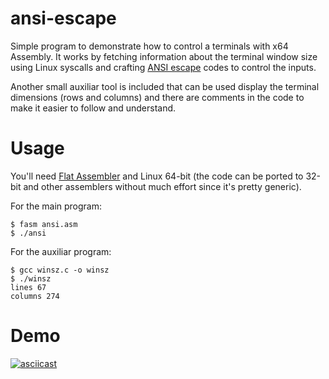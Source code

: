 # ansi-escape
Simple program to demonstrate how to control a terminals with x64 Assembly. It works by fetching information about the terminal window size using Linux syscalls and crafting [ANSI escape](https://en.wikipedia.org/wiki/ANSI_escape_code) codes to control the inputs. 

Another small auxiliar tool is included that can be used display the terminal dimensions (rows and columns) and there are comments in the code to make it easier to follow and understand.

# Usage
You'll need [Flat Assembler](https://flatassembler.net/) and Linux 64-bit (the code can be ported to 32-bit and other assemblers without much effort since it's pretty generic).

For the main program:
```
$ fasm ansi.asm
$ ./ansi
```

For the auxiliar program:
```
$ gcc winsz.c -o winsz
$ ./winsz 
lines 67
columns 274
```

# Demo
[![asciicast](https://asciinema.org/a/mPFXstXi8MisAgoZ9IhC2T32B.svg)](https://asciinema.org/a/mPFXstXi8MisAgoZ9IhC2T32B)
